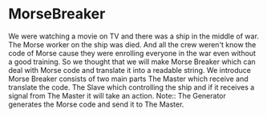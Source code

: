 # MorseBreaker
We were watching a movie on TV and there was a ship in the middle of war.
The Morse worker on the ship was died. And all the crew weren't know the code of Morse cause they were enrolling everyone in the war even without a good training. 
So we thought that we will make Morse Breaker which can deal with Morse code and translate it into a readable string.
We introduce Morse Breaker consists of two main parts
The Master which receive and translate the code.
The Slave which controlling the ship and if it receives a signal from The Master it will take an action.
Note:: The Generator generates the Morse code and send it to The Master.
